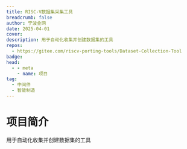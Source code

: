 ```yaml
---
title: RISC-V数据集采集工具
breadcrumb: false
author: 宁波金网
date: 2025-04-01
cover: 
description: 用于自动化收集并创建数据集的工具
repos:
  - https://gitee.com/riscv-porting-tools/Dataset-Collection-Tool
badge: 
head:
  - - meta
    - name: 项目
tag:
  - 中间件
  - 智能制造
---
```




# 项目简介
用于自动化收集并创建数据集的工具
